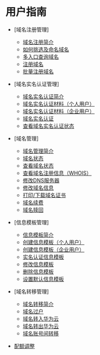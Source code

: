 # 用户指南

-   [域名注册管理]
    -   [域名注册简介](域名注册简介.md)
    -   [如何挑选及命名域名](如何挑选及命名域名.md)
    -   [多入口查询域名](多入口查询域名.md)
    -   [注册域名](注册域名.md)
    -   [批量注册域名](批量注册域名.md)

-   [域名实名认证管理]
    -   [域名实名认证简介](域名实名认证简介.md)
    -   [域名实名认证材料（个人用户）](域名实名认证材料（个人用户）.md)
    -   [域名实名认证材料（企业用户）](域名实名认证材料（企业用户）.md)
    -   [域名实名认证](域名实名认证.md)
    -   [查看域名实名认证状态](查看域名实名认证状态.md)

-   [域名管理]
    -   [域名管理简介](域名管理简介.md)
    -   [域名状态](域名状态.md)
    -   [查看域名状态](查看域名状态.md)
    -   [查看域名注册信息（WHOIS）](查看域名注册信息（WHOIS）.md)
    -   [修改DNS服务器](修改DNS服务器.md)
    -   [修改域名信息](修改域名信息.md)
    -   [打印/下载域名证书](打印-下载域名证书.md)
    -   [域名续费](域名续费.md)
    -   [域名赎回](域名赎回.md)

-   [信息模板管理]
    -   [信息模板简介](信息模板简介.md)
    -   [创建信息模板（个人用户）](创建信息模板（个人用户）.md)
    -   [创建信息模板（企业用户）](创建信息模板（企业用户）.md)
    -   [实名认证信息模板](实名认证信息模板.md)
    -   [修改信息模板](修改信息模板.md)
    -   [删除信息模板](删除信息模板.md)
    -   [设置默认信息模板](设置默认信息模板.md)

-   [域名转移管理]
    -   [域名转移简介](域名转移简介.md)
    -   [域名过户](域名过户.md)
    -   [域名转入华为云](域名转入华为云.md)
    -   [域名转出华为云](域名转出华为云.md)
    -   [域名账号间转移](域名账号间转移.md)

-   [配额调整](配额调整.md)

